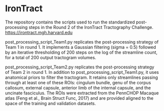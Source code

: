 # IronTract

The repository contains the scripts used to run the standardized post-processing steps in the Round 2 of the IronTract Tractography Challenge.
https://irontract.mgh.harvard.edu

post_processing_script_Team1.py replicates the post-processing strategy of Team 1 in round 1. 
It implements a Gaussian filtering (sigma = 0.5) followed by an iterative thresholding of 200 steps on the log of the streamline count, for a total of 200 output tractogram volumes.

post_processing_script_Team2.py replicates the post-processing strategy of Team 2 in round 1. 
In addition to post_processing_script_Team1.py, it uses anatomical priors to filter the tractogram. It retains only  streamlines passing through at least one of these ROIs: cingulum bundle,  genu of the corpus callosum,  external capsule,  anterior limb of the internal capsule, and the uncinate fasciculus. The ROIs were extracted from the PennCHOP Macaque atlas (Feng et al., Brain Struct Func, 2017) and are provided aligned to the space of the training and validation datasets. 
